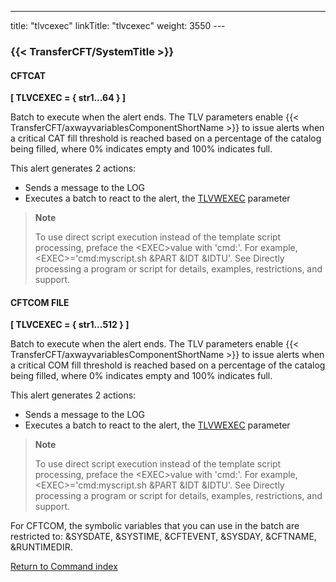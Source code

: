 ---
title: "tlvcexec"
linkTitle: "tlvcexec"
weight: 3550
---<span id="tlvcexec"></span>

### {{< TransferCFT/SystemTitle  >}}

#### CFTCAT

****[ TLVCEXEC = { str1...64
} ]****

Batch to execute when the alert ends. The TLV parameters enable {{< TransferCFT/axwayvariablesComponentShortName  >}} to
issue alerts when a critical CAT fill threshold is reached based on a percentage of the catalog being filled, where 0% indicates empty and 100% indicates full.

This
alert generates 2 actions:

- Sends a message
    to the LOG
- Executes
    a batch to react to the alert, the [TLVWEXEC](#)
    parameter

> **Note**
>
> To use direct script execution instead of the template script processing, preface the &lt;EXEC>value with 'cmd:'. For example, &lt;EXEC>='cmd:myscript.sh &PART &IDT &IDTU'. See Directly processing a program or script for details, examples, restrictions, and support.

#### CFTCOM FILE

****[ TLVCEXEC = { str1...512
} ]****

Batch to execute when the alert ends. The TLV parameters enable {{< TransferCFT/axwayvariablesComponentShortName  >}} to
issue alerts when a critical COM fill threshold is reached based on a percentage of the catalog being filled, where 0% indicates empty and 100% indicates full.

This
alert generates 2 actions:

- Sends a message
    to the LOG
- Executes
    a batch to react to the alert, the [TLVWEXEC](#)
    parameter

> **Note**
>
> To use direct script execution instead of the template script processing, preface the &lt;EXEC>value with 'cmd:'. For example, &lt;EXEC>='cmd:myscript.sh &PART &IDT &IDTU'. See Directly processing a program or script for details, examples, restrictions, and support.

For CFTCOM, the symbolic variables that you can use in the batch are restricted to: &SYSDATE, &SYSTIME, &CFTEVENT, &SYSDAY, &CFTNAME, &RUNTIMEDIR.

[Return to Command index](../../)
